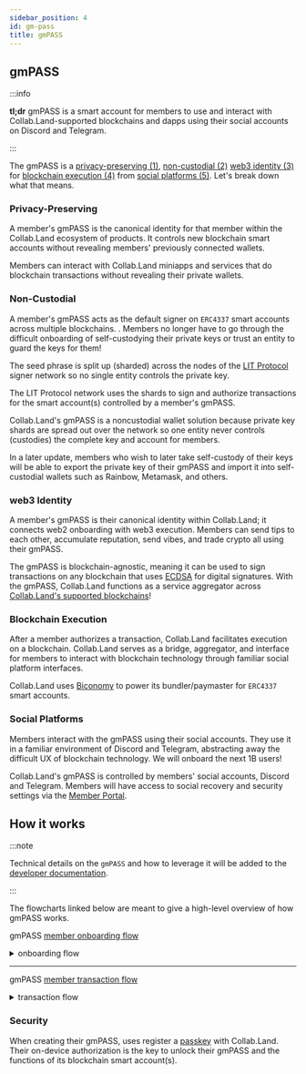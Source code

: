 ```yaml
---
sidebar_position: 4
id: gm-pass
title: gmPASS
---
```


## gmPASS

:::info

**tl;dr** gmPASS is a smart account for members to use and interact with Collab.Land-supported blockchains and dapps using their social accounts on Discord and Telegram.

:::

The gmPASS is a [privacy-preserving (1)](#privacy-preserving), [non-custodial (2)](#non-custodial) [web3 identity (3)](#web3-identity) for [blockchain execution (4)](#blockchain-execution) from [social platforms (5)](#social-platforms). Let's break down what that means.

### Privacy-Preserving

A member's gmPASS is the canonical identity for that member within the Collab.Land ecosystem of products. It controls new blockchain smart accounts without revealing members' previously connected wallets.

Members can interact with Collab.Land miniapps and services that do blockchain transactions without revealing their private wallets.

### Non-Custodial

A member's gmPASS acts as the default signer on `ERC4337` smart accounts across multiple blockchains. <!--gmPASS leverages Programmable Key Pairs, `PKP`s, [from LIT Protocol](https://developer.litprotocol.com/v2/concepts/pkpsAsWallet)-->. Members no longer have to go through the difficult onboarding of self-custodying their private keys or trust an entity to guard the keys for them!

The seed phrase is split up (sharded) across the nodes of the [LIT Protocol](https://litprotocol.com/) signer network so no single entity controls the private key.

The LIT Protocol network uses the shards to sign and authorize transactions for the smart account(s) controlled by a member's gmPASS.

<!--:::note

The sharding of the private keys to sign transactions is called [Multi-Party Computation](https://developer.litprotocol.com/v2/resources/howItWorks#mpc-wallets) `MPC`.

:::-->

Collab.Land's gmPASS is a noncustodial wallet solution because private key shards are spread out over the network so one entity never controls (custodies) the complete key and account for members.

In a later update, members who wish to later take self-custody of their keys will be able to export the private key of their gmPASS and import it into self-custodial wallets such as Rainbow, Metamask, and others.

### web3 Identity

A member's gmPASS is their canonical identity within Collab.Land; it connects web2 onboarding with web3 execution. Members can send tips to each other, accumulate reputation, send vibes, and trade crypto all using their gmPASS.

The gmPASS is blockchain-agnostic, meaning it can be used to sign transactions on any blockchain that uses [ECDSA](https://ethereum.org/en/glossary/#ecdsa) for digital signatures. With the gmPASS, Collab.Land functions as a service aggregator across [Collab.Land's supported blockchains](/help-docs/key-features/token-gate-communities#supported-blockchains--tokens)!

### Blockchain Execution

After a member authorizes a transaction, Collab.Land facilitates execution on a blockchain. Collab.Land serves as a bridge, aggregator, and interface for members to interact with blockchain technology through familiar social platform interfaces.

Collab.Land uses [Biconomy](https://www.biconomy.io/) to power its bundler/paymaster for `ERC4337` smart accounts.

### Social Platforms

Members interact with the gmPASS using their social accounts. They use it in a familiar environment of Discord and Telegram, abstracting away the difficult UX of blockchain technology. We will onboard the next 1B users!

Collab.Land's gmPASS is controlled by members' social accounts, Discord and Telegram. Members will have access to social recovery and security settings via the [Member Portal](/help-docs/key-features/member-portal).

## How it works

:::note

Technical details on the `gmPASS` and how to leverage it will be added to the [developer documentation](/docs/downstream-integrations/index).

:::

The flowcharts linked below are meant to give a high-level overview of how gmPASS works.

gmPASS [member onboarding flow](https://whimsical.com/gmpass-onboarding-8knTfdF4FVCxBegUtpSJWn@2Ux7TurymN5ii8TLLKwC)

<details> <summary> onboarding flow </summary>
password `gmgmgm`
</details>

---

gmPASS [member transaction flow](https://whimsical.com/gmpass-txn-flow-TSuDgQTboPMq3SKVnJWpQy@2Ux7TurymMn4SpzrssMS)

<details> <summary> transaction flow </summary>
password `gmgmgm`
</details>

### Security

When creating their gmPASS, uses register a [passkey](https://blog.1password.com/what-are-passkeys/) with Collab.Land. Their on-device authorization is the key to unlock their gmPASS and the functions of its blockchain smart account(s).

<!-- Collab.Land uses [passkeys](https://blog.1password.com/what-are-passkeys/) to safely pass authorization between the Member and various services. 

:::note

Developers can read technical details about passkeys from [Google's documentation](https://developers.google.com/identity/passkeys).

:::
-->

<!-- As a PKP, gmPASS can provide users of web3 with seamless ”seed-phraseless" onboarding experiences and facilitate transaction execution on blockchains.

Notably, as a PKP, gmPASS has the following features:
1. It is blockchain agnostic, meaning it can be used to sign transactions on any blockchains using ECDSA for digital signatures.
2. It is programmable and contains application logic that it should follow, allowing for functionalities like defining signing automations.
3. It is fault-tolerant, meaning it is generated collectively by Collab.Land’s Lit nodes through a process called Distributed Key Generation (DKG). This allows Collab.Land to generate a new key-pair where the private key never exists in its entirety. -->
